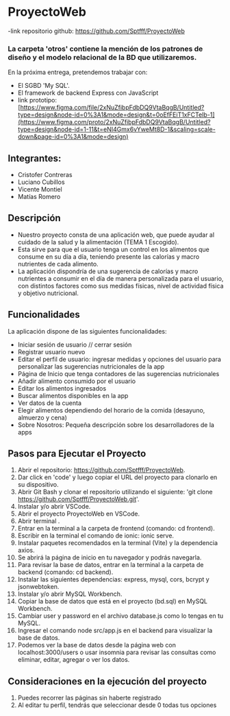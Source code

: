 # ProyectoWeb
-link repositorio github: https://github.com/Sptfff/ProyectoWeb

### La carpeta 'otros' contiene la mención de los patrones de diseño y el modelo relacional de la BD que utilizaremos.
En la próxima entrega, pretendemos trabajar con:
- El SGBD 'My SQL'.
- El framework de backend Express con JavaScript
- link prototipo: [https://www.figma.com/file/2xNuZfibpFdbDQ9VtaBqgB/Untitled?type=design&node-id=0%3A1&mode=design&t=0oEfFEiT1xFCTeIb-1](https://www.figma.com/proto/2xNuZfibpFdbDQ9VtaBqgB/Untitled?type=design&node-id=1-11&t=eNI4Gmx6vYweMt8D-1&scaling=scale-down&page-id=0%3A1&mode=design)
  
## Integrantes:
- Cristofer Contreras
- Luciano Cubillos
- Vicente Montiel
- Matías Romero

## Descripción
* Nuestro proyecto consta de una aplicación web, que puede ayudar al cuidado de la salud y la alimentación (TEMA 1 Escogido).
* Esta sirve para que el usuario tenga un control en los alimentos que consume en su día a día, teniendo presente las calorías y macro nutrientes de cada alimento.
* La aplicación dispondría de una sugerencia de calorías y macro nutrientes a consumir en el día de manera personalizada para el usuario, con distintos factores como sus medidas físicas, nivel de actividad física y objetivo nutricional. 

## Funcionalidades
La aplicación dispone de las siguientes funcionalidades:
- Iniciar sesión de usuario // cerrar sesión
- Registrar usuario nuevo
- Editar el perfil de usuario: ingresar medidas y opciones del usuario para personalizar las sugerencias nutricionales de la app
- Página de Inicio que tenga contadores de las sugerencias nutricionales
- Añadir alimento consumido por el usuario
- Editar los alimentos ingresados
- Buscar alimentos disponibles en la app
- Ver datos de la cuenta
- Elegir alimentos dependiendo del horario de la comida (desayuno, almuerzo y cena)
- Sobre Nosotros: Pequeña descripción sobre los desarrolladores de la apps

## Pasos para Ejecutar el Proyecto
1. Abrir el repositorio: https://github.com/Sptfff/ProyectoWeb.
2. Dar click en 'code' y luego copiar el URL del proyecto para clonarlo en su dispositivo.
3. Abrir Git Bash y clonar el repositorio utilizando el siguiente: 'git clone https://github.com/Sptfff/ProyectoWeb.git'.
4. Instalar y/o abrir VSCode.
5. Abrir el proyecto ProyectoWeb en VSCode.
6. Abrir terminal <cmd>.
7. Entrar en la terminal a la carpeta de frontend (comando: cd frontend).
8. Escribir en la terminal el comando de ionic: ionic serve.
9. Instalar paquetes recomendados en la terminal (Vite) y la dependencia axios.
10. Se abrirá la página de inicio en tu navegador y podrás navegarla.
11. Para revisar la base de datos, entrar en la terminal a la carpeta de backend (comando: cd backend).
12. Instalar las siguientes dependencias: express, mysql, cors, bcrypt y jsonwebtoken.
13. Instalar y/o abrir MySQL Workbench.
14. Copiar la base de datos que está en el proyecto (bd.sql) en MySQL Workbench.
15. Cambiar user y password en el archivo database.js como lo tengas en tu MySQL.
16. Ingresar el comando node src/app.js en el backend para visualizar la base de datos.
17. Podemos ver la base de datos desde la página web con localhost:3000/users o usar insomnia para revisar las consultas como eliminar, editar, agregar o ver los datos. 

## Consideraciones en la ejecución del proyecto
1. Puedes recorrer las páginas sin haberte registrado
2. Al editar tu perfil, tendrás que seleccionar desde 0 todas tus opciones
   
